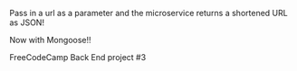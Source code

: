  Pass in a url as a parameter and the microservice returns a shortened URL as JSON!
 
 Now with Mongoose!!
 
 FreeCodeCamp Back End project #3
